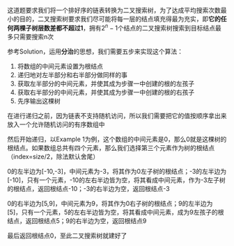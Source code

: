 这道题要求我们将一个排好序的链表转换为二叉搜索树，为了达成平均搜索次数最小的目的，二叉搜索树要求我们尽可能将每一层的结点填充得最为充实，即**它的任何两棵子树层数差都不超过1**，拥有$2^n-1$个结点的二叉搜索树搜索到目标结点最多只需要搜索n次

参考Solution，运用**分治**的思想，我们需要五步来实现这个算法：

1. 将数组的中间元素设置为根结点
2. 递归地对左半部分和右半部分做同样的事
3. 获取左半部分的中间元素，并使其成为步骤一中创建的根的左孩子
4. 获取右半部分的中间元素，并使其成为步骤一中创建的根的右孩子
5. 先序输出这棵树

在进行递归之前，因为链表不支持随机访问，所以我们需要把它的值按顺序拿出来放入一个允许随机访问的有序数组中

然后开始递归，以Example 1为例，这个数组的中间元素是0，那么0就是这棵树的根结点。如果数组总共有四个元素，那么我们选择第三个元素作为树的根结点（index=size/2，除法默认舍尾）

0的左半边为\[-10,-3\]，中间元素为-3，将其作为0左子树的根结点；-3的左半边为\[-10\]，只有一个元素，-10的左右半边皆为空，将其看成中间元素，作为-3左子树的根结点，返回根结点-10；-3的右半边为空，返回根结点-3

0的右半边为\[5,9\]，中间元素为9，将其作为0右子树的根结点；9的左半边为\[5\]，只有一个元素，5的左右半边皆为空，将其看成中间元素，成为9左孩子的根结点，返回根结点5；9的右半边为空，返回根结点9

最后返回根结点0，至此二叉搜索树就建好了

